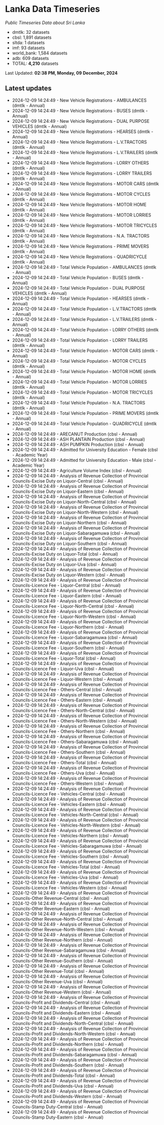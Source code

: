# Lanka Data Timeseries
*Public Timeseries Data about Sri Lanka*

* dmtlk: 32 datasets
* cbsl: 1,891 datasets
* sltda: 1 datasets
* imf: 93 datasets
* world_bank: 1,584 datasets
* adb: 609 datasets
* TOTAL: **4,210** datasets

Last Updated: **02:38 PM, Monday, 09 December, 2024**

## Latest updates

* 2024-12-09 14:24:49 - New Vehicle Registrations - AMBULANCES (dmtlk - Annual)
* 2024-12-09 14:24:49 - New Vehicle Registrations - BUSES (dmtlk - Annual)
* 2024-12-09 14:24:49 - New Vehicle Registrations - DUAL PURPOSE VEHICLES (dmtlk - Annual)
* 2024-12-09 14:24:49 - New Vehicle Registrations - HEARSES (dmtlk - Annual)
* 2024-12-09 14:24:49 - New Vehicle Registrations - L.V.TRACTORS (dmtlk - Annual)
* 2024-12-09 14:24:49 - New Vehicle Registrations - L.V.TRAILERS (dmtlk - Annual)
* 2024-12-09 14:24:49 - New Vehicle Registrations - LORRY OTHERS (dmtlk - Annual)
* 2024-12-09 14:24:49 - New Vehicle Registrations - LORRY TRAILERS (dmtlk - Annual)
* 2024-12-09 14:24:49 - New Vehicle Registrations - MOTOR CARS (dmtlk - Annual)
* 2024-12-09 14:24:49 - New Vehicle Registrations - MOTOR CYCLES (dmtlk - Annual)
* 2024-12-09 14:24:49 - New Vehicle Registrations - MOTOR HOME (dmtlk - Annual)
* 2024-12-09 14:24:49 - New Vehicle Registrations - MOTOR LORRIES (dmtlk - Annual)
* 2024-12-09 14:24:49 - New Vehicle Registrations - MOTOR TRICYCLES (dmtlk - Annual)
* 2024-12-09 14:24:49 - New Vehicle Registrations - N.A. TRACTORS (dmtlk - Annual)
* 2024-12-09 14:24:49 - New Vehicle Registrations - PRIME MOVERS (dmtlk - Annual)
* 2024-12-09 14:24:49 - New Vehicle Registrations - QUADRICYCLE (dmtlk - Annual)
* 2024-12-09 14:24:49 - Total Vehicle Population - AMBULANCES (dmtlk - Annual)
* 2024-12-09 14:24:49 - Total Vehicle Population - BUSES (dmtlk - Annual)
* 2024-12-09 14:24:49 - Total Vehicle Population - DUAL PURPOSE VEHICLES (dmtlk - Annual)
* 2024-12-09 14:24:49 - Total Vehicle Population - HEARSES (dmtlk - Annual)
* 2024-12-09 14:24:49 - Total Vehicle Population - L.V.TRACTORS (dmtlk - Annual)
* 2024-12-09 14:24:49 - Total Vehicle Population - L.V.TRAILERS (dmtlk - Annual)
* 2024-12-09 14:24:49 - Total Vehicle Population - LORRY OTHERS (dmtlk - Annual)
* 2024-12-09 14:24:49 - Total Vehicle Population - LORRY TRAILERS (dmtlk - Annual)
* 2024-12-09 14:24:49 - Total Vehicle Population - MOTOR CARS (dmtlk - Annual)
* 2024-12-09 14:24:49 - Total Vehicle Population - MOTOR CYCLES (dmtlk - Annual)
* 2024-12-09 14:24:49 - Total Vehicle Population - MOTOR HOME (dmtlk - Annual)
* 2024-12-09 14:24:49 - Total Vehicle Population - MOTOR LORRIES (dmtlk - Annual)
* 2024-12-09 14:24:49 - Total Vehicle Population - MOTOR TRICYCLES (dmtlk - Annual)
* 2024-12-09 14:24:49 - Total Vehicle Population - N.A. TRACTORS (dmtlk - Annual)
* 2024-12-09 14:24:49 - Total Vehicle Population - PRIME MOVERS (dmtlk - Annual)
* 2024-12-09 14:24:49 - Total Vehicle Population - QUADRICYCLE (dmtlk - Annual)
* 2024-12-09 14:24:49 - ARECANUT Production (cbsl - Annual)
* 2024-12-09 14:24:49 - ASH PLANTAIN Production (cbsl - Annual)
* 2024-12-09 14:24:49 - ASH PUMPKIN Production (cbsl - Annual)
* 2024-12-09 14:24:49 - Admitted for University Education - Female (cbsl - Academic Year)
* 2024-12-09 14:24:49 - Admitted for University Education - Male (cbsl - Academic Year)
* 2024-12-09 14:24:49 - Agriculture Volume Index (cbsl - Annual)
* 2024-12-09 14:24:49 - Analysis of Revenue Collection of Provincial Councils-Excise Duty on Liquor-Central (cbsl - Annual)
* 2024-12-09 14:24:49 - Analysis of Revenue Collection of Provincial Councils-Excise Duty on Liquor-Eastern (cbsl - Annual)
* 2024-12-09 14:24:49 - Analysis of Revenue Collection of Provincial Councils-Excise Duty on Liquor-North-Central (cbsl - Annual)
* 2024-12-09 14:24:49 - Analysis of Revenue Collection of Provincial Councils-Excise Duty on Liquor-North-Western (cbsl - Annual)
* 2024-12-09 14:24:49 - Analysis of Revenue Collection of Provincial Councils-Excise Duty on Liquor-Northern (cbsl - Annual)
* 2024-12-09 14:24:49 - Analysis of Revenue Collection of Provincial Councils-Excise Duty on Liquor-Sabaragamuwa (cbsl - Annual)
* 2024-12-09 14:24:49 - Analysis of Revenue Collection of Provincial Councils-Excise Duty on Liquor-Southern (cbsl - Annual)
* 2024-12-09 14:24:49 - Analysis of Revenue Collection of Provincial Councils-Excise Duty on Liquor-Total (cbsl - Annual)
* 2024-12-09 14:24:49 - Analysis of Revenue Collection of Provincial Councils-Excise Duty on Liquor-Uva (cbsl - Annual)
* 2024-12-09 14:24:49 - Analysis of Revenue Collection of Provincial Councils-Excise Duty on Liquor-Western (cbsl - Annual)
* 2024-12-09 14:24:49 - Analysis of Revenue Collection of Provincial Councils-Licence Fee - Liquor-Central (cbsl - Annual)
* 2024-12-09 14:24:49 - Analysis of Revenue Collection of Provincial Councils-Licence Fee - Liquor-Eastern (cbsl - Annual)
* 2024-12-09 14:24:49 - Analysis of Revenue Collection of Provincial Councils-Licence Fee - Liquor-North-Central (cbsl - Annual)
* 2024-12-09 14:24:49 - Analysis of Revenue Collection of Provincial Councils-Licence Fee - Liquor-North-Western (cbsl - Annual)
* 2024-12-09 14:24:49 - Analysis of Revenue Collection of Provincial Councils-Licence Fee - Liquor-Northern (cbsl - Annual)
* 2024-12-09 14:24:49 - Analysis of Revenue Collection of Provincial Councils-Licence Fee - Liquor-Sabaragamuwa (cbsl - Annual)
* 2024-12-09 14:24:49 - Analysis of Revenue Collection of Provincial Councils-Licence Fee - Liquor-Southern (cbsl - Annual)
* 2024-12-09 14:24:49 - Analysis of Revenue Collection of Provincial Councils-Licence Fee - Liquor-Total (cbsl - Annual)
* 2024-12-09 14:24:49 - Analysis of Revenue Collection of Provincial Councils-Licence Fee - Liquor-Uva (cbsl - Annual)
* 2024-12-09 14:24:49 - Analysis of Revenue Collection of Provincial Councils-Licence Fee - Liquor-Western (cbsl - Annual)
* 2024-12-09 14:24:49 - Analysis of Revenue Collection of Provincial Councils-Licence Fee - Others-Central (cbsl - Annual)
* 2024-12-09 14:24:49 - Analysis of Revenue Collection of Provincial Councils-Licence Fee - Others-Eastern (cbsl - Annual)
* 2024-12-09 14:24:49 - Analysis of Revenue Collection of Provincial Councils-Licence Fee - Others-North-Central (cbsl - Annual)
* 2024-12-09 14:24:49 - Analysis of Revenue Collection of Provincial Councils-Licence Fee - Others-North-Western (cbsl - Annual)
* 2024-12-09 14:24:49 - Analysis of Revenue Collection of Provincial Councils-Licence Fee - Others-Northern (cbsl - Annual)
* 2024-12-09 14:24:49 - Analysis of Revenue Collection of Provincial Councils-Licence Fee - Others-Sabaragamuwa (cbsl - Annual)
* 2024-12-09 14:24:49 - Analysis of Revenue Collection of Provincial Councils-Licence Fee - Others-Southern (cbsl - Annual)
* 2024-12-09 14:24:49 - Analysis of Revenue Collection of Provincial Councils-Licence Fee - Others-Total (cbsl - Annual)
* 2024-12-09 14:24:49 - Analysis of Revenue Collection of Provincial Councils-Licence Fee - Others-Uva (cbsl - Annual)
* 2024-12-09 14:24:49 - Analysis of Revenue Collection of Provincial Councils-Licence Fee - Others-Western (cbsl - Annual)
* 2024-12-09 14:24:49 - Analysis of Revenue Collection of Provincial Councils-Licence Fee - Vehicles-Central (cbsl - Annual)
* 2024-12-09 14:24:49 - Analysis of Revenue Collection of Provincial Councils-Licence Fee - Vehicles-Eastern (cbsl - Annual)
* 2024-12-09 14:24:49 - Analysis of Revenue Collection of Provincial Councils-Licence Fee - Vehicles-North-Central (cbsl - Annual)
* 2024-12-09 14:24:49 - Analysis of Revenue Collection of Provincial Councils-Licence Fee - Vehicles-North-Western (cbsl - Annual)
* 2024-12-09 14:24:49 - Analysis of Revenue Collection of Provincial Councils-Licence Fee - Vehicles-Northern (cbsl - Annual)
* 2024-12-09 14:24:49 - Analysis of Revenue Collection of Provincial Councils-Licence Fee - Vehicles-Sabaragamuwa (cbsl - Annual)
* 2024-12-09 14:24:49 - Analysis of Revenue Collection of Provincial Councils-Licence Fee - Vehicles-Southern (cbsl - Annual)
* 2024-12-09 14:24:49 - Analysis of Revenue Collection of Provincial Councils-Licence Fee - Vehicles-Total (cbsl - Annual)
* 2024-12-09 14:24:49 - Analysis of Revenue Collection of Provincial Councils-Licence Fee - Vehicles-Uva (cbsl - Annual)
* 2024-12-09 14:24:49 - Analysis of Revenue Collection of Provincial Councils-Licence Fee - Vehicles-Western (cbsl - Annual)
* 2024-12-09 14:24:49 - Analysis of Revenue Collection of Provincial Councils-Other Revenue-Central (cbsl - Annual)
* 2024-12-09 14:24:49 - Analysis of Revenue Collection of Provincial Councils-Other Revenue-Eastern (cbsl - Annual)
* 2024-12-09 14:24:49 - Analysis of Revenue Collection of Provincial Councils-Other Revenue-North-Central (cbsl - Annual)
* 2024-12-09 14:24:49 - Analysis of Revenue Collection of Provincial Councils-Other Revenue-North-Western (cbsl - Annual)
* 2024-12-09 14:24:49 - Analysis of Revenue Collection of Provincial Councils-Other Revenue-Northern (cbsl - Annual)
* 2024-12-09 14:24:49 - Analysis of Revenue Collection of Provincial Councils-Other Revenue-Sabaragamuwa (cbsl - Annual)
* 2024-12-09 14:24:49 - Analysis of Revenue Collection of Provincial Councils-Other Revenue-Southern (cbsl - Annual)
* 2024-12-09 14:24:49 - Analysis of Revenue Collection of Provincial Councils-Other Revenue-Total (cbsl - Annual)
* 2024-12-09 14:24:49 - Analysis of Revenue Collection of Provincial Councils-Other Revenue-Uva (cbsl - Annual)
* 2024-12-09 14:24:49 - Analysis of Revenue Collection of Provincial Councils-Other Revenue-Western (cbsl - Annual)
* 2024-12-09 14:24:49 - Analysis of Revenue Collection of Provincial Councils-Profit and Dividends-Central (cbsl - Annual)
* 2024-12-09 14:24:49 - Analysis of Revenue Collection of Provincial Councils-Profit and Dividends-Eastern (cbsl - Annual)
* 2024-12-09 14:24:49 - Analysis of Revenue Collection of Provincial Councils-Profit and Dividends-North-Central (cbsl - Annual)
* 2024-12-09 14:24:49 - Analysis of Revenue Collection of Provincial Councils-Profit and Dividends-North-Western (cbsl - Annual)
* 2024-12-09 14:24:49 - Analysis of Revenue Collection of Provincial Councils-Profit and Dividends-Northern (cbsl - Annual)
* 2024-12-09 14:24:49 - Analysis of Revenue Collection of Provincial Councils-Profit and Dividends-Sabaragamuwa (cbsl - Annual)
* 2024-12-09 14:24:49 - Analysis of Revenue Collection of Provincial Councils-Profit and Dividends-Southern (cbsl - Annual)
* 2024-12-09 14:24:49 - Analysis of Revenue Collection of Provincial Councils-Profit and Dividends-Total (cbsl - Annual)
* 2024-12-09 14:24:49 - Analysis of Revenue Collection of Provincial Councils-Profit and Dividends-Uva (cbsl - Annual)
* 2024-12-09 14:24:49 - Analysis of Revenue Collection of Provincial Councils-Profit and Dividends-Western (cbsl - Annual)
* 2024-12-09 14:24:49 - Analysis of Revenue Collection of Provincial Councils-Stamp Duty-Central (cbsl - Annual)
* 2024-12-09 14:24:49 - Analysis of Revenue Collection of Provincial Councils-Stamp Duty-Eastern (cbsl - Annual)